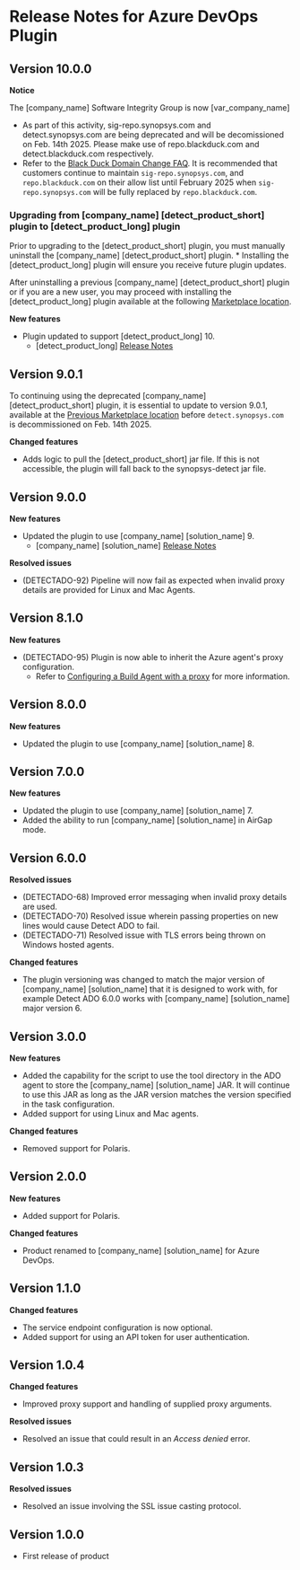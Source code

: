 # Release Notes for Azure DevOps Plugin

## Version 10.0.0
**Notice**

The [company_name] Software Integrity Group is now [var_company_name]    
* As part of this activity, sig-repo.synopsys.com and detect.synopsys.com are being deprecated and will be decomissioned on Feb. 14th 2025. Please make use of repo.blackduck.com and detect.blackduck.com respectively.    
* Refer to the [Black Duck Domain Change FAQ](https://community.blackduck.com/s/article/Black-Duck-Domain-Change-FAQ#SDInstru).
<note type="note">It is recommended that customers continue to maintain `sig-repo.synopsys.com`, and `repo.blackduck.com` on their allow list until February 2025 when `sig-repo.synopsys.com` will be fully replaced by `repo.blackduck.com`.</note>

### Upgrading from [company_name] [detect_product_short] plugin to [detect_product_long] plugin
Prior to upgrading to the [detect_product_short] plugin, you must manually uninstall the [company_name] [detect_product_short] plugin. 
	* Installing the [detect_product_long] plugin will ensure you receive future plugin updates.   

After uninstalling a previous [company_name] [detect_product_short] plugin or if you are a new user, you may proceed with installing the [detect_product_long] plugin available at the following [Marketplace location](https://marketplace.visualstudio.com/items?itemName=blackduck.blackduck-detect).    

**New features**

* Plugin updated to support [detect_product_long] 10.
	* [detect_product_long] [Release Notes](../../currentreleasenotes.md)

## Version 9.0.1

<note type="attention">To continuing using the deprecated [company_name] [detect_product_short] plugin, it is essential to update to version 9.0.1, available at the [Previous Marketplace location](https://marketplace.visualstudio.com/items?itemName=synopsys-detect.synopsys-detect) before `detect.synopsys.com` is decommissioned on Feb. 14th 2025.</note>

**Changed features**

* Adds logic to pull the [detect_product_short] jar file. If this is not accessible, the plugin will fall back to the synopsys-detect jar file.

## Version 9.0.0
**New features**

* Updated the plugin to use [company_name] [solution_name] 9.   
	* [company_name] [solution_name] [Release Notes](../../currentreleasenotes.md)

**Resolved issues**

* (DETECTADO-92) Pipeline will now fail as expected when invalid proxy details are provided for Linux and Mac Agents.

## Version 8.1.0
**New features**

* (DETECTADO-95) Plugin is now able to inherit the Azure agent's proxy configuration.
	* Refer to [Configuring a Build Agent with a proxy](configuringbuildagent.md) for more information.

## Version 8.0.0
**New features**

* Updated the plugin to use [company_name] [solution_name] 8.

## Version 7.0.0
**New features** 

* Updated the plugin to use [company_name] [solution_name] 7.
* Added the ability to run [company_name] [solution_name] in AirGap mode.

## Version 6.0.0
**Resolved issues**

* (DETECTADO-68) Improved error messaging when invalid proxy details are used.
* (DETECTADO-70) Resolved issue wherein passing properties on new lines would cause Detect ADO to fail.
* (DETECTADO-71) Resolved issue with TLS errors being thrown on Windows hosted agents.

**Changed features**

* The plugin versioning was changed to match the major version of [company_name] [solution_name] that it is designed to work with, for example Detect ADO 6.0.0 works with [company_name] [solution_name] major version 6.

## Version 3.0.0
**New features**

* Added the capability for the script to use the tool directory in the ADO agent to store the [company_name] [solution_name] JAR. It will continue to use this JAR as long as the JAR version matches the version specified in the task configuration.
* Added support for using Linux and Mac agents.

**Changed features**

* Removed support for Polaris.

## Version 2.0.0
**New features**

* Added support for Polaris.

**Changed features**

* Product renamed to [company_name] [solution_name] for Azure DevOps.

## Version 1.1.0
**Changed features**

* The service endpoint configuration is now optional.
* Added support for using an API token for user authentication.

## Version 1.0.4
**Changed features**

* Improved proxy support and handling of supplied proxy arguments.

**Resolved issues**

* Resolved an issue that could result in an *Access denied* error.

## Version 1.0.3
**Resolved issues**
* Resolved an issue involving the SSL issue casting protocol.

## Version 1.0.0
* First release of product
